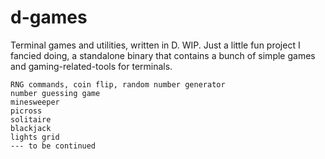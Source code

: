 # d-games
Terminal games and utilities, written in D. WIP.
Just a little fun project I fancied doing, a standalone binary that contains a bunch of simple games and gaming-related-tools for terminals.

    RNG commands, coin flip, random number generator
    number guessing game
    minesweeper
    picross
    solitaire
    blackjack
    lights grid
    --- to be continued
